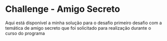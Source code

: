 # Challenge - Amigo Secreto

Aqui está disponível a minha solução para o desafio primeiro desafio com a temática de amigo secreto que foi solicitado para realização durante o curso do programa